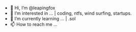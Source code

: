 - 👋 Hi, I’m @leapingfox
- 👀 I’m interested in ... | coding, ntfs, wind surfing, startups.
- 🌱 I’m currently learning ... | .sol
- 📫 How to reach me ...

<!---
leapingfox/leapingfox is a ✨ special ✨ repository because its `README.md` (this file) appears on your GitHub profile.
You can click the Preview link to take a look at your changes.
--->
